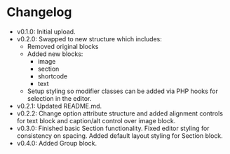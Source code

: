 # Changelog

- v0.1.0: Initial upload.
- v0.2.0: Swapped to new structure which includes:
    - Removed original blocks
    - Added new blocks:
        - image
        - section
        - shortcode
        - text
    - Setup styling so modifier classes can be added via PHP hooks for selection in the editor.
- v0.2.1: Updated README.md.
- v0.2.2: Change option attribute structure and added alignment controls for text block and caption/alt control over image block.
- v0.3.0: Finished basic Section functionality. Fixed editor styling for consistency on spacing. Added default layout styling for Section block.
- v0.4.0: Added Group block.
